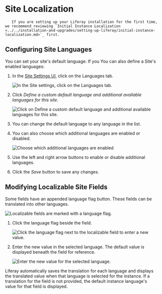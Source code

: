 # Site Localization

```note::
   If you are setting up your Liferay installation for the first time, we recommend reviewing `Initial Instance Localization <../../installation-and-upgrades/setting-up-liferay/initial-instance-localization.md>`_ first.
```

## Configuring Site Languages

You can set your site's default language. If you You can also define a Site's enabled languages:

1. In the [Site Settings UI](./site-settings-ui-reference.md#language), click on the Languages tab.

   ![In the Site settings, click on the Languages tab.](./site-localization/images/01.png)

1. Click *Define a custom default language and additional available languages for this site*.

   ![Click on Define a custom default language and additional available languages for this site.](./site-localization/images/02.png)

1. You can change the default language to any language in the list.

1. You can also choose which additional languages are enabled or disabled.

   ![Choose which additional languages are enabled](./site-localization/images/03.png)

1. Use the left and right arrow buttons to enable or disable additional languages.

1. Click the *Save* button to save any changes.

## Modifying Localizable Site Fields

Some fields have an appended language flag button. These fields can be translated into other languages.

![Localizable fields are marked with a language flag.](./site-localization/images/04.png)

1. Click the language flag beside the field.

   ![Click the language flag next to the localizable field to enter a new value.](./site-localization/images/05.png)

1. Enter the new value in the selected language. The default value is displayed beneath the field for reference.

   ![Enter the new value for the selected language.](./site-localization/images/06.png)

Liferay automatically saves the translation for each language and displays the translated value when that language is selected for the instance. If a translation for the field is not provided, the default instance language's value for that field is displayed.
